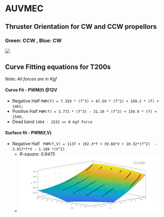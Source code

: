 # AUVMEC
## Thruster Orientation for CW and CCW propellors
### Green: CCW , Blue: CW

![](https://www.ardusub.com/images/vectored-frame.png)

## Curve Fitting equations for T200s
*Note: All forces are in Kgf*

#### Curve Fit - PWM(f) @12V
- Negative Half
`PWM(f) = 7.359 * (f^3) + 47.59 * (f^2) + 199.2 * (f) + 1461;`
- Positive Half
`PWM(f) = 3.771 * (f^3) - 31.19 * (f^2) + 159.9 * (f) + 1540;`
- Dead band
`1464 - 1532 => 0 Kgf Force`

#### Surface fit - PWM(f,V)
- Negative Half
`  PWM(f,V) = 1137 + 192.3*f + 39.66*V + 10.32*(f^2)  - 3.917*f*V - 1.189 *(V^2) `      
    - *R-square: 0.9475*
    - ![SurfaceFit](images/negHalf.png)
